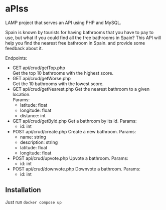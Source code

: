 # aPIss

LAMP project that serves an API using PHP and MySQL.

Spain is known by tourists for having bathrooms that you have to pay to use, but what if you could find all the free bathrooms in Spain? This API will help you find the nearest free bathroom in Spain. and provide some feedback about it.

Endpoints:

- GET api/crud/getTop.php  
    Get the top 10 bathrooms with the highest score.
- GET api/crud/getWorse.php  
    Get the 10 bathrooms with the lowest score.
- GET api/crud/getNearest.php
    Get the nearest bathroom to a given location.  
    Params:
    - latitude: float
    - longitude: float
    - distance: int
- GET api/crud/getById.php
    Get a bathroom by its id.
    Params:
    - id: int
- POST api/crud/create.php
    Create a new bathroom.
    Params:
    - name: string
    - description: string
    - latitude: float
    - longitude: float
- POST api/crud/upvote.php
    Upvote a bathroom.
    Params:
    - id: int
- POST api/crud/downvote.php
    Downvote a bathroom.
    Params:
    - id: int

## Installation
Just run `docker compose up`